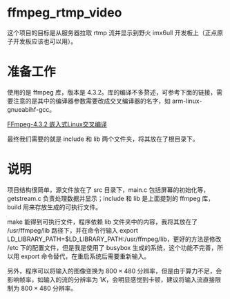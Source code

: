 # ffmpeg_rtmp_video
这个项目的目标是从服务器拉取 rtmp 流并显示到野火 imx6ull 开发板上（正点原子开发板应该也可以用）。
# 准备工作
使用的是 ffmpeg 库，版本是 4.3.2。库的编译不多赘述，可参考下面的链接，需要注意的是其中的编译器参数需要改成交叉编译器的名字，如 arm-linux-gnueabihf-gcc。

[FFmpeg-4.3.2 嵌入式Linux交叉编译](https://blog.csdn.net/qq_29994663/article/details/115337049)

最终我们需要的就是 include 和 lib 两个文件夹，将其放在了根目录下。
# 说明
项目结构很简单，源文件放在了 src 目录下，main.c 包括屏幕的初始化等，getstream.c 负责处理数据并显示；include 和 lib 是上面提到的 ffmpeg 库，build 用来存放生成的可执行文件。

make 能得到可执行文件，程序依赖 lib 文件夹中的内容，我将其放在了 /usr/ffmpeg/lib 路径下，并在命令行输入 export LD_LIBRARY_PATH=$LD_LIBRARY_PATH:/usr/ffmpeg/lib，更好的方法是修改 /etc 下的配置文件，但是我是使用了 busybox 生成的系统，这个功能不完善，所以用 export 命令替代，在重启系统后需要重新输入。

另外，程序可以将输入的图像变换为 $800\times{480}$ 分辨率，但是由于算力不足，会影响帧率，如输入的流的分辨率为 $1K$，会明显感觉到卡顿，建议将输入流直接限制为 $800\times{480}$ 分辨率。
